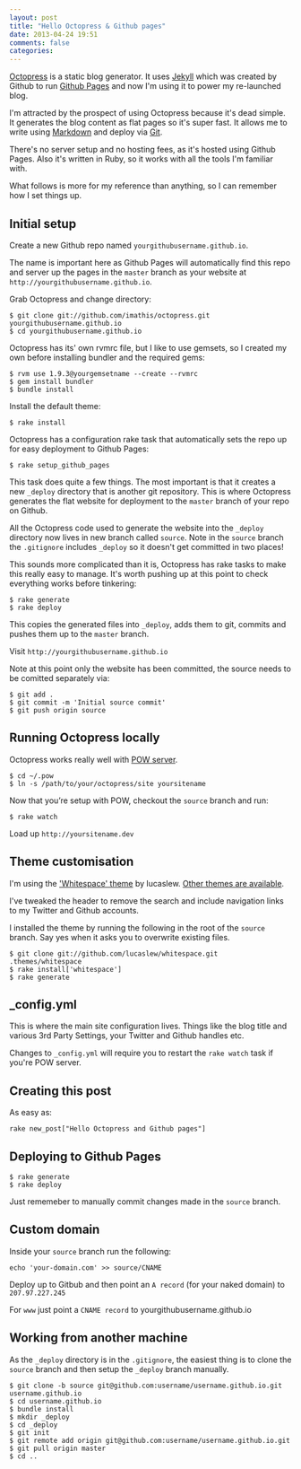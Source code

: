 ```yaml
---
layout: post
title: "Hello Octopress & Github pages"
date: 2013-04-24 19:51
comments: false
categories:
---
```


[Octopress](http://octopress.org/) is a static blog generator. It uses
[Jekyll](https://github.com/mojombo/jekyll) which was created by Github to run
[Github Pages](http://pages.github.com) and now I'm using it to power my
re-launched blog.

I'm attracted by the prospect of using Octopress because it's dead simple. It
generates the blog content as flat pages so it's super fast. It allows me to
write using [Markdown](http://daringfireball.net/projects/markdown/) and deploy
via [Git](http://git-scm.com/).

There's no server setup and no hosting fees, as it's hosted using Github
Pages. Also it's written in Ruby, so it works with all the tools I'm familiar with.

What follows is more for my reference than anything, so I can remember how I set
things up.

## Initial setup

Create a new Github repo named `yourgithubusername.github.io`.

The name is important here as Github Pages will automatically find this repo and
server up the pages in the `master` branch as your website at
`http://yourgithubusername.github.io`.

Grab Octopress and change directory:

    $ git clone git://github.com/imathis/octopress.git yourgithubusername.github.io
    $ cd yourgithubusername.github.io

Octopress has its' own rvmrc file, but I like to use gemsets, so I created my own
before installing bundler and the required gems:

    $ rvm use 1.9.3@yourgemsetname --create --rvmrc
    $ gem install bundler
    $ bundle install

Install the default theme:

    $ rake install

Octopress has a configuration rake task that automatically sets the repo up for
easy deployment to Github Pages:

    $ rake setup_github_pages

This task does quite a few things. The most important is that it creates a new
`_deploy` directory that is another git repository. This is where Octopress
generates the flat website for deployment to the `master` branch of your repo
on Github.

All the Octopress code used to generate the website into the `_deploy` directory
now lives in new branch called `source`. Note in the `source` branch the
`.gitignore` includes `_deploy` so it doesn't get committed in two places!

This sounds more complicated than it is, Octopress has rake tasks to make this
really easy to manage. It's worth pushing up at this point to check everything
works before tinkering:

    $ rake generate
    $ rake deploy

This copies the generated files into `_deploy`, adds them to git, commits and
pushes them up to the `master` branch.

Visit `http://yourgithubusername.github.io`

Note at this point only the website has been committed, the source needs to be
comitted separately via:

    $ git add .
    $ git commit -m 'Initial source commit'
    $ git push origin source

## Running Octopress locally

Octopress works really well with [POW server](http://pow.cx).

    $ cd ~/.pow
    $ ln -s /path/to/your/octopress/site yoursitename

Now that you’re setup with POW, checkout the `source` branch and run:

    $ rake watch

Load up `http://yoursitename.dev`

## Theme customisation

I'm using the ['Whitespace' theme](https://github.com/lucaslew/whitespace) by lucaslew.
 [Other themes are available](https://github.com/imathis/octopress/wiki/3rd-Party-Octopress-Themes).

I've tweaked the header to remove the search and include navigation links to my Twitter and Github accounts.

I installed the theme by running the following in the root of the `source` branch.
 Say yes when it asks you to overwrite existing files.

    $ git clone git://github.com/lucaslew/whitespace.git .themes/whitespace
    $ rake install['whitespace']
    $ rake generate

## _config.yml

This is where the main site configuration lives. Things like the blog title and various 3rd Party Settings, your Twitter and Github handles etc.

Changes to `_config.yml` will require you to restart the `rake watch` task if
you're POW server.

## Creating this post

As easy as:

    rake new_post["Hello Octopress and Github pages"]

## Deploying to Github Pages

    $ rake generate
    $ rake deploy

Just rememeber to manually commit changes made in the `source` branch.

## Custom domain

Inside your `source` branch run the following:

    echo 'your-domain.com' >> source/CNAME

Deploy up to Gitbub and then point an `A record` (for your naked domain) to `207.97.227.245`

For `www` just point a `CNAME record` to yourgithubusername.github.io

## Working from another machine

As the `_deploy` directory is in the `.gitignore`, the easiest thing is to clone
the `source` branch and then setup the `_deploy` branch manually.

    $ git clone -b source git@github.com:username/username.github.io.git username.github.io
    $ cd username.github.io
    $ bundle install
    $ mkdir _deploy
    $ cd _deploy
    $ git init
    $ git remote add origin git@github.com:username/username.github.io.git
    $ git pull origin master
    $ cd ..
